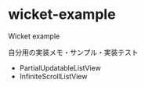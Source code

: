 # wicket-example
Wicket example

自分用の実装メモ・サンプル・実装テスト

* PartialUpdatableListView
* InfiniteScrollListView
